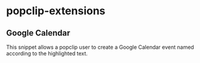 # popclip-extensions

## Google Calendar
This snippet allows a popclip user to create a Google Calendar event named according to the highlighted text.
